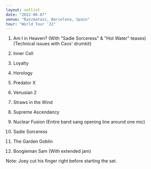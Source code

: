 ```yaml
---
layout: setlist
date: "2022-06-07"
venue: "Razzmatazz, Barcelona, Spain"
tour: "World Tour '22"
---
```



 1. Am I in Heaven?
    (With "Sadie Sorceress" & "Hot Water" teases)
    (Technical issues with Cavs' drumkit)

 2. Inner Cell

 3. Loyalty

 4. Horology

 5. Predator X

 6. Venusian 2

 7. Straws in the Wind

 8. Supreme Ascendancy

 9. Nuclear Fusion
    (Entire band sang opening line around one mic)

10. Sadie Sorceress

11. The Garden Goblin

12. Boogieman Sam
    (With extended jam)


Note: Joey cut his finger right before starting the set.
